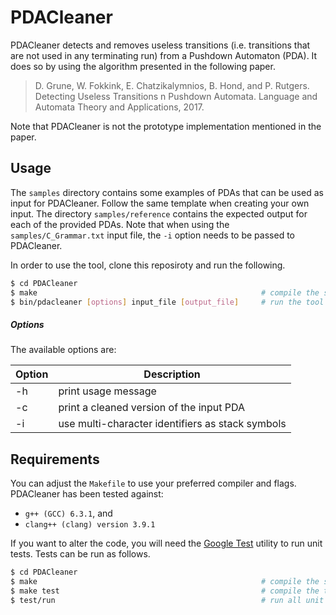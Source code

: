 # PDACleaner

PDACleaner detects and removes useless transitions (i.e. transitions that are not used in any terminating run)
from a Pushdown Automaton (PDA). It does so by using the algorithm presented in the following paper.

> D. Grune, W. Fokkink, E. Chatzikalymnios, B. Hond, and P. Rutgers. Detecting Useless Transitions n Pushdown Automata. Language and Automata Theory and Applications, 2017.

Note that PDACleaner is not the prototype implementation mentioned in the paper.

## Usage

The `samples` directory contains some examples of PDAs that can be used as input for PDACleaner. Follow the same template when creating your own input. The directory `samples/reference` contains the expected output for each of the provided PDAs.
Note that when using the `samples/C_Grammar.txt` input file, the `-i` option needs to be passed to PDACleaner.

In order to use the tool, clone this reposiroty and run the following.
```sh
$ cd PDACleaner
$ make                                                  # compile the source code
$ bin/pdacleaner [options] input_file [output_file]     # run the tool with your desired input
```

##### Options
The available options are:

Option  |   Description                                         |
--------|-------------------------------------------------------|
-h      |   print usage message                                 |
-c      |   print a cleaned version of the input PDA            |
-i      |   use multi-character identifiers as stack symbols    |

## Requirements

You can adjust the `Makefile` to use your preferred compiler and flags. PDACleaner has been tested against:
- `g++ (GCC) 6.3.1`, and
- `clang++ (clang) version 3.9.1`

If you want to alter the code, you will need the [Google Test](https://github.com/google/googletest) utility to run unit tests. Tests can be run as follows.
```sh
$ cd PDACleaner
$ make                                                  # compile the source code
$ make test                                             # compile the tests
$ test/run                                              # run all unit tests
```

